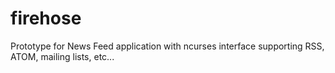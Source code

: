 # firehose
Prototype for News Feed application with ncurses interface supporting RSS, ATOM, mailing lists, etc...
